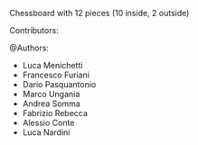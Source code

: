 Chessboard with 12 pieces (10 inside, 2 outside)


Contributors:

@Authors:
- Luca Menichetti
- Francesco Furiani
- Dario Pasquantonio
- Marco Ungania
- Andrea Somma
- Fabrizio Rebecca
- Alessio Conte
- Luca Nardini